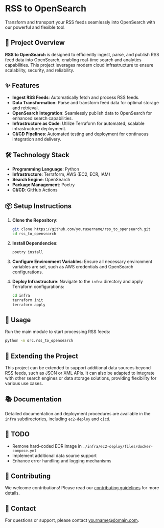 # RSS to OpenSearch

Transform and transport your RSS feeds seamlessly into OpenSearch with our powerful and flexible tool.

## 🚀 Project Overview

**RSS to OpenSearch** is designed to efficiently ingest, parse, and publish RSS feed data into OpenSearch, enabling real-time search and analytics capabilities. This project leverages modern cloud infrastructure to ensure scalability, security, and reliability.

## ✨ Features

- **Ingest RSS Feeds**: Automatically fetch and process RSS feeds.
- **Data Transformation**: Parse and transform feed data for optimal storage and retrieval.
- **OpenSearch Integration**: Seamlessly publish data to OpenSearch for enhanced search capabilities.
- **Infrastructure as Code**: Utilize Terraform for automated, scalable infrastructure deployment.
- **CI/CD Pipelines**: Automated testing and deployment for continuous integration and delivery.

## 🛠️ Technology Stack

- **Programming Language**: Python
- **Infrastructure**: Terraform, AWS (EC2, ECR, IAM)
- **Search Engine**: OpenSearch
- **Package Management**: Poetry
- **CI/CD**: GitHub Actions

## 📦 Setup Instructions

1. **Clone the Repository**:
   ```bash
   git clone https://github.com/yourusername/rss_to_opensearch.git
   cd rss_to_opensearch
   ```

2. **Install Dependencies**:
   ```bash
   poetry install
   ```

3. **Configure Environment Variables**:
   Ensure all necessary environment variables are set, such as AWS credentials and OpenSearch configurations.

4. **Deploy Infrastructure**:
   Navigate to the `infra` directory and apply Terraform configurations:
   ```bash
   cd infra
   terraform init
   terraform apply
   ```

## 📄 Usage

Run the main module to start processing RSS feeds:
```bash
python -m src.rss_to_opensearch
```

## 🌟 Extending the Project

This project can be extended to support additional data sources beyond RSS feeds, such as JSON or XML APIs. It can also be adapted to integrate with other search engines or data storage solutions, providing flexibility for various use cases.

## 📚 Documentation

Detailed documentation and deployment procedures are available in the `infra` subdirectories, including `ec2-deploy` and `cicd`.

## 📝 TODO

- Remove hard-coded ECR image in `./infra/ec2-deploy/files/docker-compose.yml`
- Implement additional data source support
- Enhance error handling and logging mechanisms

## 🤝 Contributing

We welcome contributions! Please read our [contributing guidelines](CONTRIBUTING.md) for more details.

## 📧 Contact

For questions or support, please contact [yourname@domain.com](mailto:yourname@domain.com).

